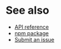 # See also
- [API reference](https://api.sabcomputer.com/rich-text-editor)
- [npm package](https://www.npmjs.com/package/@mc2it/rich-text-editor)
- [Submit an issue](https://github.com/mc2it/rich-text-editor/issues)
